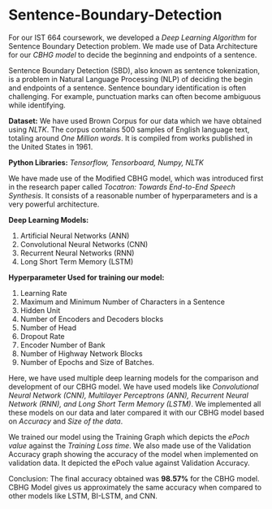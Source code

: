 # Sentence-Boundary-Detection

For our IST 664 coursework, we developed a *Deep Learning Algorithm* for Sentence Boundary Detection problem. We made use of Data Architecture for our *CBHG model* to decide the beginning and endpoints of a sentence.

Sentence Boundary Detection (SBD), also known as sentence tokenization, is a problem in Natural Language Processing (NLP) of deciding the begin and endpoints of a sentence. Sentence boundary identification is often challenging. For example, punctuation marks can often become ambiguous while identifying.

**Dataset:** We have used Brown Corpus for our data which we have obtained using *NLTK*. The corpus contains 500 samples of English language text, totaling around *One Million words*. It is compiled from works published in the United States in 1961. 

**Python Libraries:** *Tensorflow, Tensorboard, Numpy, NLTK*

We have made use of the Modified CBHG model, which was introduced first in the research paper called *Tocatron: Towards End-to-End Speech Synthesis*. It consists of a reasonable number of hyperparameters and is a very powerful architecture. 

**Deep Learning Models:**
1. Artificial Neural Networks (ANN)
2. Convolutional Neural Networks (CNN)
3. Recurrent Neural Networks (RNN)
4. Long Short Term Memory (LSTM)

**Hyperparameter Used for training our model:**
1. Learning Rate 
2. Maximum and Minimum Number of Characters in a Sentence
3. Hidden Unit 
4. Number of Encoders and Decoders blocks 
5. Number of Head 
6. Dropout Rate 
7. Encoder Number of Bank 
8. Number of Highway Network Blocks 
9. Number of Epochs and Size of Batches. 

Here, we have used multiple deep learning models for the comparison and development of our CBHG model. We have used models like *Convolutional Neural Network (CNN), Multilayer Perceptrons (ANN), Recurrent Neural Network (RNN), and Long Short Term Memory (LSTM)*. We implemented all these models on our data and later compared it with our CBHG model based on *Accuracy* and *Size of the data*. 

We trained our model using the Training Graph which depicts the *ePoch value* against the *Training Loss time*. We also made use of the Validation Accuracy graph showing the accuracy of the model when implemented on validation data. It depicted the ePoch value against Validation Accuracy. 

Conclusion: The final accuracy obtained was **98.57%** for the CBHG model. CBHG Model gives us approximately the same accuracy when compared to other models like LSTM, BI-LSTM, and CNN.
